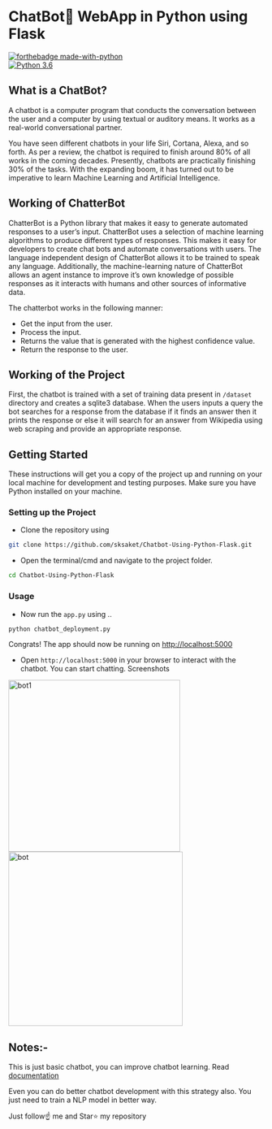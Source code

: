 # ChatBot💬 WebApp in Python using Flask
[![forthebadge made-with-python](http://ForTheBadge.com/images/badges/made-with-python.svg)](https://www.python.org/)                 
[![Python 3.6](https://img.shields.io/badge/python-3.6-blue.svg)](https://www.python.org/downloads/release/python-360/)

## What is a ChatBot?

A chatbot is a computer program that conducts the conversation between the user and a computer by using textual or auditory means. It works as a real-world conversational partner.

You have seen different chatbots in your life Siri, Cortana, Alexa, and so forth. As per a review, the chatbot is required to finish around 80% of all works in the coming decades. Presently, chatbots are practically finishing 30% of the tasks. With the expanding boom, it has turned out to be imperative to learn Machine Learning and Artificial Intelligence.

## Working of ChatterBot

ChatterBot is a Python library that makes it easy to generate automated responses to a user’s input. ChatterBot uses a selection of machine learning algorithms to produce different types of responses. This makes it easy for developers to create chat bots and automate conversations with users. The language independent design of ChatterBot allows it to be trained to speak any language. Additionally, the machine-learning nature of ChatterBot allows an agent instance to improve it’s own knowledge of possible responses as it interacts with humans and other sources of informative data.

The chatterbot works in the following manner:

- Get the input from the user.
- Process the input.
- Returns the value that is generated with the highest confidence value.
- Return the response to the user.

## Working of the Project

First, the chatbot is trained with a set of training data present in `/dataset` directory and creates a sqlite3 database. When the users inputs a query the bot searches for a response from the database if it finds an answer then it prints the response or else it will search for an answer from Wikipedia using web scraping and provide an appropriate response.

## Getting Started

These instructions will get you a copy of the project up and running on your local machine for development and testing purposes. Make sure you have Python installed on your machine.

### Setting up the Project

- Clone the repository using

```bash
git clone https://github.com/sksaket/Chatbot-Using-Python-Flask.git
```

- Open the terminal/cmd and navigate to the project folder.

```bash
cd Chatbot-Using-Python-Flask
```


### Usage

- Now run the `app.py` using ..

```bash
python chatbot_deployment.py
```

Congrats! The app should now be running on <http://localhost:5000>

- Open `http://localhost:5000` in your browser to interact with the chatbot.
 You can start chatting.
Screenshots
<img width="338" alt="bot1" src="https://user-images.githubusercontent.com/86573422/155187493-9acda31c-077b-4c4e-8a8e-285676ac780c.png">
<img width="343" alt="bot" src="https://user-images.githubusercontent.com/86573422/155186720-126ccc8c-9508-4117-a2d2-f3d01d8fe3cf.png">





## Notes:-
This is just basic chatbot, you can improve chatbot learning. Read [documentation](https://pypi.org/project/ChatterBot/)

Even you can do better chatbot development with this strategy also. You just need to train a NLP model in better way.

Just follow☝️ me and Star⭐ my repository
